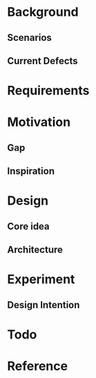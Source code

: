 # Background
## Scenarios

## Current Defects


# Requirements


# Motivation
## Gap


## Inspiration



# Design

## Core idea


## Architecture


# Experiment
## Design Intention


# Todo


# Reference
